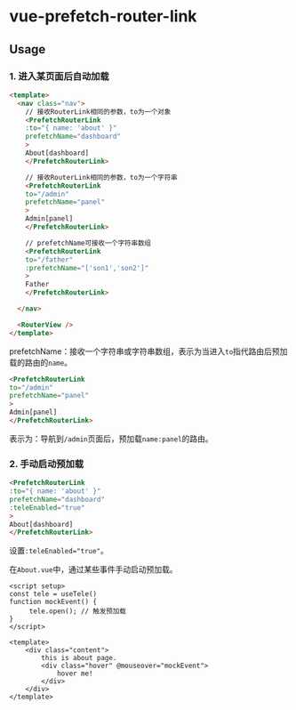 # vue-prefetch-router-link


## Usage

### 1. 进入某页面后自动加载
```html
<template>
  <nav class="nav">
    // 接收RouterLink相同的参数，to为一个对象
    <PrefetchRouterLink 
    :to="{ name: 'about' }" 
    prefetchName="dashboard"
    >
    About[dashboard]
    </PrefetchRouterLink>

    // 接收RouterLink相同的参数，to为一个字符串
    <PrefetchRouterLink 
    to="/admin" 
    prefetchName="panel"
    >
    Admin[panel]
    </PrefetchRouterLink>

    // prefetchName可接收一个字符串数组
    <PrefetchRouterLink 
    to="/father" 
    :prefetchName="['son1','son2']"
    >
    Father
    </PrefetchRouterLink>

  </nav>

  <RouterView />
</template>
```
prefetchName：接收一个字符串或字符串数组，表示为当进入`to`指代路由后预加载的路由的`name`。

```html
<PrefetchRouterLink 
to="/admin" 
prefetchName="panel" 
>
Admin[panel]
</PrefetchRouterLink>
```
表示为：导航到`/admin`页面后，预加载`name:panel`的路由。

### 2. 手动启动预加载
```html
<PrefetchRouterLink 
:to="{ name: 'about' }" 
prefetchName="dashboard" 
:teleEnabled="true"
>
About[dashboard]
</PrefetchRouterLink>
```
设置`:teleEnabled="true"`。

在`About.vue`中，通过某些事件手动启动预加载。
```vue
<script setup>
const tele = useTele()
function mockEvent() {
     tele.open(); // 触发预加载
}
</script>

<template>
    <div class="content">
        this is about page.
        <div class="hover" @mouseover="mockEvent">
            hover me!
        </div>
    </div>
</template>
```